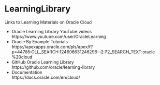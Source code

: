 # LearningLibrary
Links to Learning Materials on Oracle Cloud

<ul>
  <li>
    Oracle Learning Library YouTube videos
    <br>https://www.youtube.com/user/OracleLearning</br>
  </li>
  <li>
    Oracle By Example Tutorials
 <br>https://apexapps.oracle.com/pls/apex/f?p=44785:OLL_SEARCH:124606631246296:::2:P2_SEARCH_TEXT:oracle%20cloud</br>   
  </li>
  <li>
    GitHub Oracle Learning Library
    <br>https://github.com/oracle/learning-library</br>
  </li>
  <li>
    Documentation
    <br>https://docs.oracle.com/en/cloud/</br>
  </li>
 </ul>
